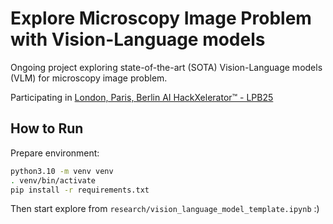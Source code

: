 # Explore Microscopy Image Problem with Vision-Language models
Ongoing project exploring state-of-the-art (SOTA) Vision-Language models (VLM) for microscopy image problem.

Participating in [London, Paris, Berlin AI HackXelerator™ - LPB25](https://www.kxsb.org/lpb25)

## How to Run

Prepare environment:
```bash
python3.10 -m venv venv
. venv/bin/activate
pip install -r requirements.txt
```

Then start explore from `research/vision_language_model_template.ipynb` :)